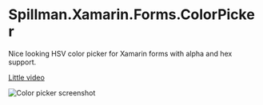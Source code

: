 # Spillman.Xamarin.Forms.ColorPicker

Nice looking HSV color picker for Xamarin forms with alpha and hex support.

[Little video](https://www.youtube.com/watch?v=A5GesThEogo)

![Color picker screenshot](https://raw.githubusercontent.com/daltonks/Spillman.Xamarin.Forms.ColorPicker/master/screenshot.png)
